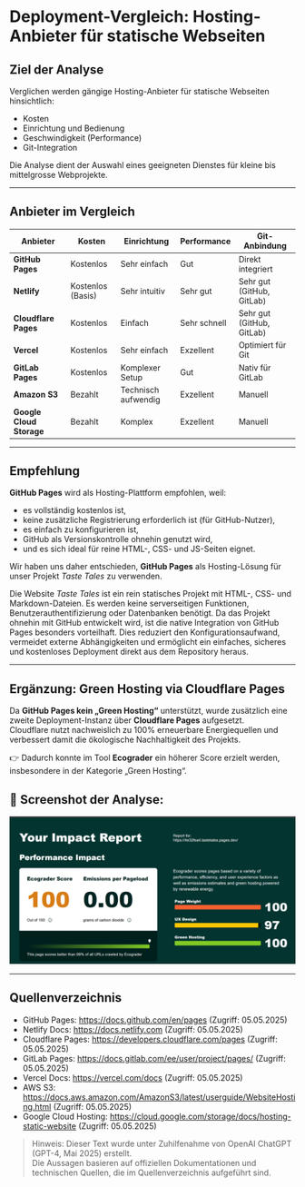 # Deployment-Vergleich: Hosting-Anbieter für statische Webseiten

## Ziel der Analyse
Verglichen werden gängige Hosting-Anbieter für statische Webseiten hinsichtlich:
- Kosten
- Einrichtung und Bedienung
- Geschwindigkeit (Performance)
- Git-Integration

Die Analyse dient der Auswahl eines geeigneten Dienstes für kleine bis mittelgrosse Webprojekte.

---

## Anbieter im Vergleich

| Anbieter             | Kosten     | Einrichtung     | Performance | Git-Anbindung       |
|----------------------|------------|------------------|-------------|---------------------|
| **GitHub Pages**     | Kostenlos  | Sehr einfach     | Gut         | Direkt integriert   |
| **Netlify**          | Kostenlos (Basis) | Sehr intuitiv     | Sehr gut    | Sehr gut (GitHub, GitLab) |
| **Cloudflare Pages** | Kostenlos  | Einfach          | Sehr schnell | Sehr gut (GitHub, GitLab) |
| **Vercel**           | Kostenlos  | Sehr einfach     | Exzellent   | Optimiert für Git   |
| **GitLab Pages**     | Kostenlos  | Komplexer Setup  | Gut         | Nativ für GitLab    |
| **Amazon S3**        | Bezahlt    | Technisch aufwendig | Exzellent   | Manuell             |
| **Google Cloud Storage** | Bezahlt | Komplex          | Exzellent   | Manuell             |

---

## Empfehlung
**GitHub Pages** wird als Hosting-Plattform empfohlen, weil:
- es vollständig kostenlos ist,
- keine zusätzliche Registrierung erforderlich ist (für GitHub-Nutzer),
- es einfach zu konfigurieren ist,
- GitHub als Versionskontrolle ohnehin genutzt wird,
- und es sich ideal für reine HTML-, CSS- und JS-Seiten eignet.

Wir haben uns daher entschieden, **GitHub Pages** als Hosting-Lösung für unser Projekt *Taste Tales* zu verwenden.

Die Website *Taste Tales* ist ein rein statisches Projekt mit HTML-, CSS- und Markdown-Dateien. Es werden keine serverseitigen Funktionen, Benutzerauthentifizierung oder Datenbanken benötigt. Da das Projekt ohnehin mit GitHub entwickelt wird, ist die native Integration von GitHub Pages besonders vorteilhaft. Dies reduziert den Konfigurationsaufwand, vermeidet externe Abhängigkeiten und ermöglicht ein einfaches, sicheres und kostenloses Deployment direkt aus dem Repository heraus.

---

## Ergänzung: Green Hosting via Cloudflare Pages

Da **GitHub Pages kein „Green Hosting“** unterstützt, wurde zusätzlich eine zweite Deployment-Instanz über **Cloudflare Pages** aufgesetzt.  
Cloudflare nutzt nachweislich zu 100% erneuerbare Energiequellen und verbessert damit die ökologische Nachhaltigkeit des Projekts.

👉 Dadurch konnte im Tool **Ecograder** ein höherer Score erzielt werden, insbesondere in der Kategorie „Green Hosting“.

📸 Screenshot der Analyse:
-
![Ecograder Cloudflare Screenshot](./assets/img/ecograder-cloudflare.png)

---

## Quellenverzeichnis

- GitHub Pages: https://docs.github.com/en/pages (Zugriff: 05.05.2025)
- Netlify Docs: https://docs.netlify.com (Zugriff: 05.05.2025)
- Cloudflare Pages: https://developers.cloudflare.com/pages (Zugriff: 05.05.2025)
- GitLab Pages: https://docs.gitlab.com/ee/user/project/pages/ (Zugriff: 05.05.2025)
- Vercel Docs: https://vercel.com/docs (Zugriff: 05.05.2025)
- AWS S3: https://docs.aws.amazon.com/AmazonS3/latest/userguide/WebsiteHosting.html (Zugriff: 05.05.2025)
- Google Cloud Hosting: https://cloud.google.com/storage/docs/hosting-static-website (Zugriff: 05.05.2025)

> Hinweis: Dieser Text wurde unter Zuhilfenahme von OpenAI ChatGPT (GPT-4, Mai 2025) erstellt.  
> Die Aussagen basieren auf offiziellen Dokumentationen und technischen Quellen, die im Quellenverzeichnis aufgeführt sind.